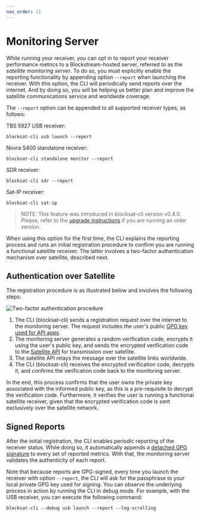 ```yaml
---
nav_order: 11
---
```


# Monitoring Server

While running your receiver, you can opt in to report your receiver performance
metrics to a Blockstream-hosted server, referred to as the *satellite
monitoring server*. To do so, you must explicitly enable the reporting
functionality by appending option `--report` when launching the receiver. With
this option, the CLI will periodically send reports over the internet. And by
doing so, you will be helping us better plan and improve the satellite
communications service and worldwide coverage.

The `--report` option can be appended to all supported receiver types, as
follows:

TBS 5927 USB receiver:

```
blocksat-cli usb launch --report
```

Novra S400 standalone receiver:

```
blocksat-cli standalone monitor --report
```

SDR receiver:

```
blocksat-cli sdr --report
```

Sat-IP receiver:

```
blocksat-cli sat-ip
```

> NOTE: This feature was introduced in blocksat-cli version v0.4.0. Please,
> refer to the [upgrade
> instructions](quick-reference.md#cli-installation-and-upgrade) if you are
> running an older version.

When using this option for the first time, the CLI explains the reporting
process and runs an initial registration procedure to confirm you are running a
functional satellite receiver. The latter involves a two-factor authentication
mechanism over satellite, described next.

## Authentication over Satellite

The registration procedure is as illustrated below and involves the following
steps:

![Two-factor authentication procedure](img/monitoring-api-authentication.png)

1. The CLI (blocksat-cli) sends a registration request over the internet to the
   monitoring server. The request includes the user's public [GPG key used for
   API apps](api.md#encryption-keys).
2. The monitoring server generates a random verification code, encrypts it using
   the user's public key, and sends the encrypted verification code to the
   [Satellite API](api.md) for transmission over satellite.
3. The satellite API relays the message over the satellite links worldwide.
4. The CLI (blocksat-cli) receives the encrypted verification code, decrypts it,
   and confirms the verification code back to the monitoring server.

In the end, this process confirms that the user owns the private key associated
with the informed public key, as this is a pre-requisite to decrypt the
verification code. Furthermore, it verifies the user is running a functional
satellite receiver, given that the encrypted verification code is sent
exclusively over the satellite network.

## Signed Reports

After the initial registration, the CLI enables periodic reporting of the
receiver status. While doing so, it automatically appends a [detached GPG
signature](https://www.gnupg.org/gph/en/manual/x135.html) to every set of
reported metrics. With that, the monitoring server validates the authenticity
of each report.

Note that because reports are GPG-signed, every time you launch the receiver
with option `--report`, the CLI will ask for the passphrase to your local
private GPG key used for signing. You can observe the underlying process in
action by running the CLI in debug mode. For example, with the USB receiver,
you can execute the following command:

```
blocksat-cli --debug usb launch --report --log-scrolling
```